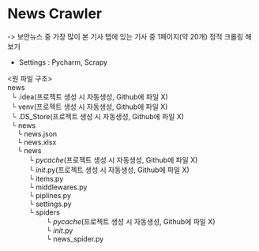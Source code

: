 # News Crawler
-> 보안뉴스 중 가장 많이 본 기사 탭에 있는 기사 중 1페이지(약 20개) 정적 크롤링 해보기

* Settings : Pycharm, Scrapy

<원 파일 구조>  
news    
&nbsp;&nbsp;└ .idea(프로젝트 생성 시 자동생성, Github에 파일 X)    
&nbsp;&nbsp;└ venv(프로젝트 생성 시 자동생성, Github에 파일 X)  
&nbsp;&nbsp;└ .DS_Store(프로젝트 생성 시 자동생성, Github에 파일 X)  
&nbsp;&nbsp;└ news   
&nbsp;&nbsp;&nbsp;&nbsp;&nbsp;└ news.json    
&nbsp;&nbsp;&nbsp;&nbsp;&nbsp;└ news.xlsx   
&nbsp;&nbsp;&nbsp;&nbsp;&nbsp;└ news  
&nbsp;&nbsp;&nbsp;&nbsp;&nbsp;&nbsp;&nbsp;&nbsp;&nbsp;&nbsp;&nbsp;└ _pycache_(프로젝트 생성 시 자동생성, Github에 파일 X)    
&nbsp;&nbsp;&nbsp;&nbsp;&nbsp;&nbsp;&nbsp;&nbsp;&nbsp;&nbsp;&nbsp;└ _init_.py(프로젝트 생성 시 자동생성, Github에 파일 X)        
&nbsp;&nbsp;&nbsp;&nbsp;&nbsp;&nbsp;&nbsp;&nbsp;&nbsp;&nbsp;&nbsp;└ items.py    
&nbsp;&nbsp;&nbsp;&nbsp;&nbsp;&nbsp;&nbsp;&nbsp;&nbsp;&nbsp;&nbsp;└ middlewares.py    
&nbsp;&nbsp;&nbsp;&nbsp;&nbsp;&nbsp;&nbsp;&nbsp;&nbsp;&nbsp;&nbsp;└ piplines.py    
&nbsp;&nbsp;&nbsp;&nbsp;&nbsp;&nbsp;&nbsp;&nbsp;&nbsp;&nbsp;&nbsp;└ settings.py    
&nbsp;&nbsp;&nbsp;&nbsp;&nbsp;&nbsp;&nbsp;&nbsp;&nbsp;&nbsp;&nbsp;└ spiders    
&nbsp;&nbsp;&nbsp;&nbsp;&nbsp;&nbsp;&nbsp;&nbsp;&nbsp;&nbsp;&nbsp;&nbsp;&nbsp;&nbsp;&nbsp;&nbsp;&nbsp;&nbsp;&nbsp;&nbsp;└ _pycache_(프로젝트 생성 시 자동생성, Github에 파일 X)    
&nbsp;&nbsp;&nbsp;&nbsp;&nbsp;&nbsp;&nbsp;&nbsp;&nbsp;&nbsp;&nbsp;&nbsp;&nbsp;&nbsp;&nbsp;&nbsp;&nbsp;&nbsp;&nbsp;&nbsp;└ _init_.py  
&nbsp;&nbsp;&nbsp;&nbsp;&nbsp;&nbsp;&nbsp;&nbsp;&nbsp;&nbsp;&nbsp;&nbsp;&nbsp;&nbsp;&nbsp;&nbsp;&nbsp;&nbsp;&nbsp;&nbsp;└ news_spider.py  
